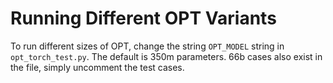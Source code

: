 # Running Different OPT Variants

To run different sizes of OPT, change the string `OPT_MODEL` string in `opt_torch_test.py`. The default is 350m parameters. 66b cases also exist in the file, simply uncomment the test cases.

